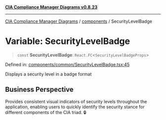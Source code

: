 [**CIA Compliance Manager Diagrams v0.8.23**](../../README.md)

***

[CIA Compliance Manager Diagrams](../../modules.md) / [components](../README.md) / SecurityLevelBadge

# Variable: SecurityLevelBadge

> `const` **SecurityLevelBadge**: `React.FC`\<`SecurityLevelBadgeProps`\>

Defined in: [components/common/SecurityLevelBadge.tsx:45](https://github.com/Hack23/cia-compliance-manager/blob/55488ba3ac0003e4435eb3634b6ab6e9b8b05a9b/src/components/common/SecurityLevelBadge.tsx#L45)

Displays a security level in a badge format

## Business Perspective

Provides consistent visual indicators of security levels throughout
the application, enabling users to quickly identify the security
stance for different components of the CIA triad. 🔒
